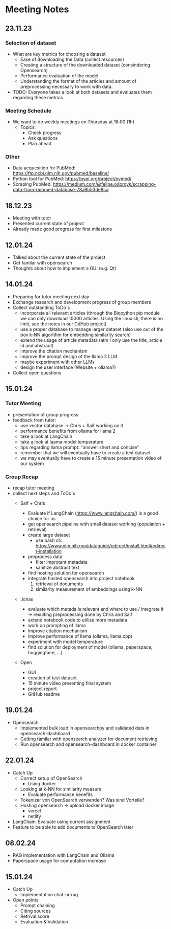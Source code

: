 # Meeting Notes

## 23.11.23

### Selection of dataset

- What are key metrics for choosing a dataset
  - Ease of downloading the Data (collect resources)
  - Creating a structure of the downloaded dataset (consindering Opensearch)
  - Performance evaluation of the model
  - Understanding the format of the articles and amount of preprocessing necessary to work with data.
- TODO: Everyone takes a look at both datasets and evaluates them regarding these metrics

### Meeting Schedule

- We want to do weekly meetings on Thursday at 18:00 (1h)
  - Topics:
    - Check progress
    - Ask questions
    - Plan ahead

### Other

- Data acquesition for PubMed: https://ftp.ncbi.nlm.nih.gov/pubmed/baseline/
- Python tool for PubMed: https://pypi.org/project/pymed/
- Scraping PubMed: https://medium.com/@felipe.odorcyk/scrapping-data-from-pubmed-database-78a9b53de8ca

## 18.12.23

- Meeting with tutor
- Presented current state of project
- Already made good progress for first milestone

## 12.01.24

- Talked about the current state of the project 
- Get familar with opensearch 
- Thoughts about how to implement a GUI (e.g. Qt)

## 14.01.24

- Preparing for tutor meeting next day
- Exchange research and development progress of group members
- Collect outstanding ToDo´s
  - incorporate all relevant articles (through the Biopython pip module we can only download 10000 articles. Using the linux cli, there is no limit, see the notes in our GitHub project)
  - use a proper database to manage larger dataset (also use out of the box k-NN algorithm for embedding similarity search)
  - extend the usage of article metadata (atm I only use the title, article id and abstract)
  - improve the citation mechanism
  - improve the prompt design of the llama 2 LLM
  - maybe experiment with other LLMs
  - design the user interface (Website + ollama?)
- Collect open questions

## 15.01.24

### Tutor Meeting

- presentation of group progress
- feedback from tutor:
  - use vector database -> Chris + Saif working on it
  - performance benefits from ollama for llama 2
  - take a look at LangChain
  - take a look at laama model temperature
  - tips regarding llama prompt: "answer short and concise"
  - remember that we will eventually have to create a test dataset
  - we may eventually have to create a 15 minute presentation video of our system

### Group Recap

- recap tutor meeting
- collect next steps and ToDo´s
  - Saif + Chris
    - Evaluate if LangChain (https://www.langchain.com/) is a good choice for us
    - get opensearch pipeline with small dataset working (population + retrieval)
    - create large dataset
      - use bash cli: https://www.nlm.nih.gov/dataguide/edirect/install.html#edirect-installation
    - preprocess data
      - filter improtant metadata
      - sanitize abstract text
    - find hosting solution for opensearch 
    - integrate hosted opensearch into project notebook
      1. retrieval of documents
      2. similarity measurement of embeddings using k-NN
  
  - Jonas
    - evaluate which metada is relevant and where to use / integrate it -> resulting preprocessing done by Chris and Saif
    - extend notebook code to utilize more metadata
    - work on prompting of llama
    - improve citation mechanism
    - improve performance of llama (ollama, llama.cpp)
    - experiment with model temperature
    - find solution for deployment of model (ollama, paperspace, huggingface, ...)
  
  - Open
    - GUI
    - creation of test dataset
    - 15 minute video presenting final system
    - project report
    - GitHub readme

## 19.01.24

- Opensearch 
  - Implemented bulk load in opensearchpy and validated data in opensearch-dashboard
  - Getting familar with opensearch analyzer for document retrieving
  - Run opensearch and opensearch-dashboard in docker container

## 22.01.24

- Catch Up
  - Correct setup of OpenSearch
    - Using docker
  - Looking at k-NN for similarity measure
    - Evaluate performance benefits
  - Tokenizer von OpenSearch verwenden? Was sind Vorteile?
  - Hosting opensearch => upload docker image
    - vercel
    - netlify
- LangChain: Evaluate using current assignment
- Feature to be able to add documents to OpenSearch later

## 08.02.24

- RAG implementation with LangChain and Ollama
- Paperspace usage for computation increase 

## 15.01.24

- Catch Up 
  - Implementation chat-ui-rag 
- Open points
  - Prompt chaining 
  - Citing sources 
  - Retrival score 
  - Evaluation & Validation 

